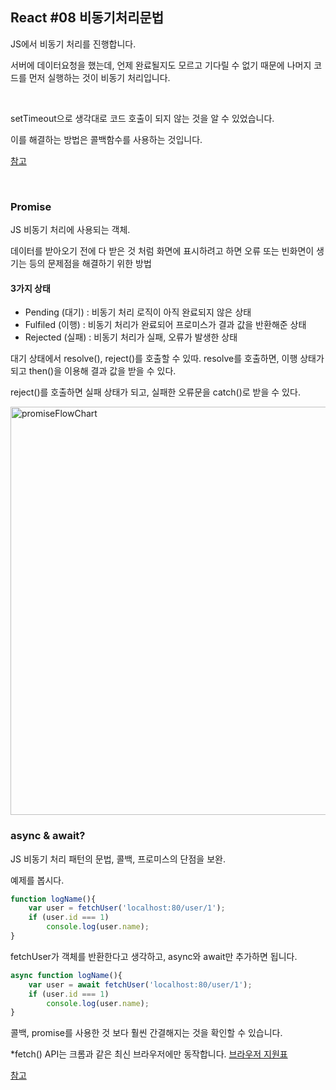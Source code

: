 ## React #08 비동기처리문법



JS에서 비동기 처리를 진행합니다.

서버에 데이터요청을 했는데, 언제 완료될지도 모르고 기다릴 수 없기 때문에 나머지 코드를 먼저 실행하는 것이 비동기 처리입니다.

<br>

setTimeout으로 생각대로 코드 호출이 되지 않는 것을 알 수 있었습니다.

이를 해결하는 방법은 콜백함수를 사용하는 것입니다.

[참고](https://joshua1988.github.io/web-development/javascript/javascript-asynchronous-operation/)

<br>

### Promise

JS 비동기 처리에 사용되는 객체.

데이터를 받아오기 전에 다 받은 것 처럼 화면에 표시하려고 하면 오류 또는 빈화면이 생기는 등의 문제점을 해결하기 위한 방법



#### 3가지 상태

- Pending (대기) : 비동기 처리 로직이 아직 완료되지 않은 상태
- Fulfiled (이행) : 비동기 처리가 완료되어 프로미스가 결과 값을 반환해준 상태
- Rejected (실패) : 비동기 처리가 실패, 오류가 발생한 상태



대기 상태에서 resolve(), reject()를 호출할 수 있따. resolve를 호출하면, 이행 상태가 되고 then()을 이용해 결과 값을 받을 수 있다.

reject()를 호출하면 실패 상태가 되고, 실패한 오류문을 catch()로 받을 수 있다.

<img width="653" alt="promiseFlowChart" src="https://user-images.githubusercontent.com/55486644/86306298-e691b080-bc4e-11ea-8c95-40bf5f480ce4.PNG">





<br>



### async & await?

JS 비동기 처리 패턴의 문법, 콜백, 프로미스의 단점을 보완.



예제를 봅시다.

```javascript
function logName(){
	var user = fetchUser('localhost:80/user/1');
	if (user.id === 1)
		console.log(user.name);
}
```

fetchUser가 객체를 반환한다고 생각하고, async와 await만 추가하면 됩니다.



```javascript
async function logName(){
	var user = await fetchUser('localhost:80/user/1');
	if (user.id === 1)
		console.log(user.name);
}
```



콜백, promise를 사용한 것 보다 훨씬 간결해지는 것을 확인할 수 있습니다.

*fetch() API는 크롬과 같은 최신 브라우저에만 동작합니다. [브라우저 지원표](https://developer.mozilla.org/en-US/docs/Web/API/Fetch_API)



[참고](https://joshua1988.github.io/web-development/javascript/js-async-await/)


